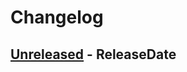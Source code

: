 # Changelog

<!-- next-header -->

## [Unreleased] - ReleaseDate

<!-- next-url -->

[unreleased]: https://github.com/mrvillage/puid/compare/v0.0.0...HEAD
